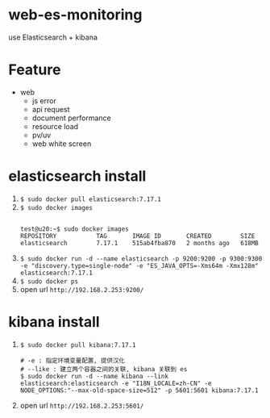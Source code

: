 # web-es-monitoring
use Elasticsearch + kibana
# Feature 
 * web 
    * js error
    * api request
    * document performance
    * resource load
    * pv/uv
    * web white screen


# elasticsearch install
1. `$ sudo docker pull elasticsearch:7.17.1`
1. `$ sudo docker images`
   ```
 
   test@u20:~$ sudo docker images
   REPOSITORY           TAG       IMAGE ID       CREATED        SIZE
   elasticsearch        7.17.1    515ab4fba870   2 months ago   618MB

   ```
1. `$ sudo docker run -d --name elasticsearch -p 9200:9200 -p 9300:9300 -e "discovery.type=single-node" -e "ES_JAVA_OPTS=-Xms64m -Xmx128m" elasticsearch:7.17.1 `
1. `$ sudo docker ps`
1. open url  `http://192.168.2.253:9200/`

# kibana install
1. `$ sudo docker pull kibana:7.17.1`
   ```
   # -e : 指定环境变量配置, 提供汉化
   # --like : 建立两个容器之间的关联, kibana 关联到 es
   $ sudo docker run -d --name kibana --link elasticsearch:elasticsearch -e "I18N_LOCALE=zh-CN" -e NODE_OPTIONS:"--max-old-space-size=512" -p 5601:5601 kibana:7.17.1
   ```
1.  open url  `http://192.168.2.253:5601/`



